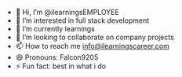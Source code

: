 - 👋 Hi, I’m @ilearningsEMPLOYEE
- 👀 I’m interested in full stack development
- 🌱 I’m currently learnings
- 💞️ I’m looking to collaborate on company projects
- 📫 How to reach me info@ilearningscareer.com
- 😄 Pronouns: Falcon9205
- ⚡ Fun fact: best in what i do

<!---
ilearningsEMPLOYEE/ilearningsEMPLOYEE is a ✨ special ✨ repository because its `README.md` (this file) appears on your GitHub profile.
You can click the Preview link to take a look at your changes.
--->
